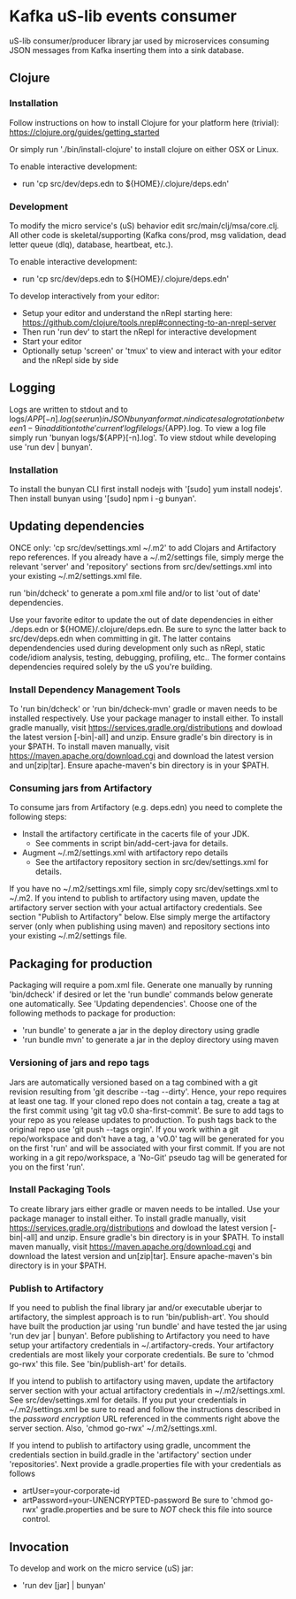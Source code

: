 # Kafka uS-lib events consumer
uS-lib consumer/producer library jar used by microservices consuming JSON messages from Kafka inserting them into a sink database.

## Clojure
### Installation
Follow instructions on how to install Clojure for your platform here (trivial):
   https://clojure.org/guides/getting_started

Or simply run './bin/install-clojure' to install clojure on either OSX or Linux.

To enable interactive development:
   - run 'cp src/dev/deps.edn to ${HOME}/.clojure/deps.edn'

### Development
To modify the micro service's (uS) behavior edit src/main/clj/msa/core.clj.
All other code is skeletal/supporting (Kafka cons/prod, msg validation, dead letter queue (dlq), database, heartbeat, etc.).

To enable interactive development:
   - run 'cp src/dev/deps.edn to ${HOME}/.clojure/deps.edn'

To develop interactively from your editor:
   - Setup your editor and understand the nRepl starting here: https://github.com/clojure/tools.nrepl#connecting-to-an-nrepl-server 
   - Then run 'run dev' to start the nRepl for interactive development
   - Start your editor
   - Optionally setup 'screen' or 'tmux' to view and interact with your editor and the nRepl side by side

## Logging
Logs are written to stdout and to logs/${APP}[-n].log (see run) in JSON bunyan
format. n indicates a log rotation between 1-9 in addition to the 'current' log 
file logs/${APP}.log. To view a log file simply run 'bunyan logs/${APP}[-n].log'.
To view stdout while developing use 'run dev | bunyan'.

### Installation
To install the bunyan CLI first install nodejs with '[sudo] yum install
nodejs'. Then install bunyan using '[sudo] npm i -g bunyan'.

## Updating dependencies
ONCE only: 'cp src/dev/settings.xml ~/.m2' to add Clojars and Artifactory
repo references. If you already have a ~/.m2/settings file, simply merge the
relevant 'server' and 'repository' sections from src/dev/settings.xml into 
your existing ~/.m2/settings.xml file.

run 'bin/dcheck' to generate a pom.xml file and/or to list 'out of date' dependencies.

Use your favorite editor to update the out of date dependencies in either ./deps.edn
or ${HOME}/.clojure/deps.edn. Be sure to sync the latter back to src/dev/deps.edn when 
committing in git. The latter contains dependendencies used during development
only such as nRepl, static code/idiom analysis, testing, debugging, profiling, etc.. 
The former contains dependencies required solely by the uS you're building.

### Install Dependency Management Tools
To 'run bin/dcheck' or 'run bin/dcheck-mvn' gradle or maven needs to be
installed respectively. Use your package manager to install either. To install 
gradle manually, visit https://services.gradle.org/distributions and dowload the
latest version [-bin|-all] and unzip. Ensure gradle's bin directory is in your $PATH.
To install maven manually, visit https://maven.apache.org/download.cgi and
download the latest version and un[zip|tar]. Ensure apache-maven's bin directory is
in your $PATH.

### Consuming jars from Artifactory
To consume jars from Artifactory (e.g. deps.edn) you need to complete the following steps:
   - Install the artifactory certificate in the cacerts file of your JDK.
      - See comments in script bin/add-cert-java for details.
   - Augment ~/.m2/settings.xml with artifactory repo details
      - See the artifactory repository section in src/dev/settings.xml for details.

If you have no ~/.m2/settings.xml file, simply copy src/dev/settings.xml to
~/.m2. If you intend to publish to artifactory using maven, update the artifactory 
server section with your actual artifactory credentials. See section 
"Publish to Artifactory" below. Else simply merge the artifactory server
(only when publishing using maven) and repository sections into your existing 
~/.m2/settings file. 

## Packaging for production
Packaging will require a pom.xml file. Generate one manually by running 
'bin/dcheck' if desired or let the 'run bundle' commands below generate one 
automatically. See 'Updating dependencies'. Choose one of the following 
methods to package for production:

- 'run bundle' to generate a jar in the deploy directory using gradle
- 'run bundle mvn' to generate a jar in the deploy directory using maven

### Versioning of jars and repo tags
Jars are automatically versioned based on a tag combined 
with a git revision resulting from 'git describe --tag --dirty'. Hence, your 
repo requires at least one tag. If your cloned repo does not contain a tag, 
create a tag at the first commit using 'git tag v0.0 sha-first-commit'. Be sure 
to add tags to your repo as you release updates to production. To push tags 
back to the original repo use 'git push --tags orgin'. If you work within a
git repo/workspace and don't have a tag, a 'v0.0' tag will be generated for 
you on the first 'run' and will be associated with your first commit. If you 
are not working in a git repo/workspace, a 'No-Git' pseudo tag will be 
generated for you on the first 'run'.

### Install Packaging Tools
To create library jars either gradle or maven needs to be intalled.
Use your package manager to install either. To install gradle manually, 
visit https://services.gradle.org/distributions and dowload the
latest version [-bin|-all] and unzip. Ensure gradle's bin directory is in your $PATH.
To install maven manually, visit https://maven.apache.org/download.cgi and
download the latest version and un[zip|tar]. Ensure apache-maven's bin directory is
in your $PATH. 

### Publish to Artifactory
If you need to publish the final library jar and/or executable uberjar to artifactory,
the simplest approach is to run 'bin/publish-art'. You should have built the production jar 
using 'run bundle' and have tested the jar using 'run dev jar | bunyan'. Before publishing 
to Artifactory you need to have setup your artifactory credentials in 
~/.artifactory-creds. Your artifactory credentials are most likely your corporate 
credentials. Be sure to 'chmod go-rwx' this file. See 'bin/publish-art' for details. 

If you intend to publish to artifactory using maven, update the artifactory 
server section with your actual artifactory credentials in ~/.m2/settings.xml. See
src/dev/settings.xml for details. If you put your credentials in ~/.m2/settings.xml 
be sure to read and follow the instructions described in the 
*password encryption* URL referenced in the comments right above the server 
section. Also, 'chmod go-rwx' ~/.m2/settings.xml.

If you intend to publish to artifactory using gradle, uncomment the
credentials section in build.gradle in the 'artifactory' section under
'repositories'. Next provide a gradle.properties file with your credentials 
as follows
   - artUser=your-corporate-id
   - artPassword=your-UNENCRYPTED-password
Be sure to 'chmod go-rwx' gradle.properties and be sure to *NOT* check this file
into source control.

## Invocation
To develop and work on the micro service (uS) jar:
   - 'run dev [jar] | bunyan'

